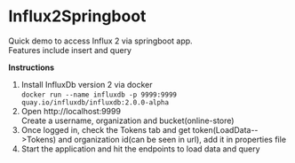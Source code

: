 # Influx2Springboot

Quick demo to access Influx 2 via springboot app.  
Features include insert and query  

**Instructions**  
1. Install InfluxDb version 2 via docker  
`docker run --name influxdb -p 9999:9999 quay.io/influxdb/influxdb:2.0.0-alpha`
2. Open http://localhost:9999  
   Create a username, organization and bucket(online-store) 
3. Once logged in, check the Tokens tab and get token(LoadData-->Tokens) and organization id(can be seen in url), add it in properties file  
4. Start the application and hit the endpoints to load data and query
 
